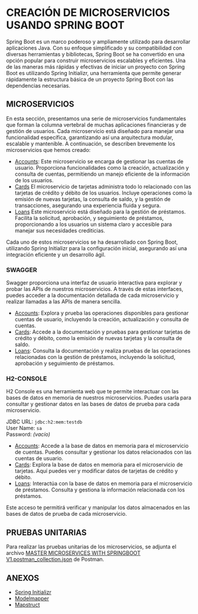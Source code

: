 CREACIÓN DE MICROSERVICIOS USANDO SPRING BOOT
==
Spring Boot es un marco poderoso y ampliamente utilizado para desarrollar aplicaciones Java. Con su enfoque simplificado y su compatibilidad con diversas herramientas y bibliotecas, Spring Boot se ha convertido en una opción popular para construir microservicios escalables y eficientes. Una de las maneras más rápidas y efectivas de iniciar un proyecto con Spring Boot es utilizando Spring Initializr, una herramienta que permite generar rápidamente la estructura básica de un proyecto Spring Boot con las dependencias necesarias.

## MICROSERVICIOS
En esta sección, presentamos una serie de microservicios fundamentales que forman la columna vertebral de muchas aplicaciones financieras y de gestión de usuarios. Cada microservicio está diseñado para manejar una funcionalidad específica, garantizando así una arquitectura modular, escalable y mantenible. A continuación, se describen brevemente los microservicios que hemos creado:
- [Accounts](accounts): Este microservicio se encarga de gestionar las cuentas de usuario. Proporciona funcionalidades como la creación, actualización y consulta de cuentas, permitiendo un manejo eficiente de la información de los usuarios.
- [Cards](cards) El microservicio de tarjetas administra todo lo relacionado con las tarjetas de crédito y débito de los usuarios. Incluye operaciones como la emisión de nuevas tarjetas, la consulta de saldo, y la gestión de transacciones, asegurando una experiencia fluida y segura.
- [Loans](loans) Este microservicio está diseñado para la gestión de préstamos. Facilita la solicitud, aprobación, y seguimiento de préstamos, proporcionando a los usuarios un sistema claro y accesible para manejar sus necesidades crediticias.

Cada uno de estos microservicios se ha desarrollado con Spring Boot, utilizando Spring Initializr para la configuración inicial, asegurando así una integración eficiente y un desarrollo ágil.

### SWAGGER
Swagger proporciona una interfaz de usuario interactiva para explorar y probar las APIs de nuestros microservicios. A través de estas interfaces, puedes acceder a la documentación detallada de cada microservicio y realizar llamadas a las APIs de manera sencilla.
- [Accounts](http://localhost:8080/swagger-ui/index.html): Explora y prueba las operaciones disponibles para gestionar cuentas de usuario, incluyendo la creación, actualización y consulta de cuentas.
- [Cards](http://localhost:9000/swagger-ui/index.html): Accede a la documentación y pruebas para gestionar tarjetas de crédito y débito, como la emisión de nuevas tarjetas y la consulta de saldo.
- [Loans](http://localhost:8090/swagger-ui/index.html): Consulta la documentación y realiza pruebas de las operaciones relacionadas con la gestión de préstamos, incluyendo la solicitud, aprobación y seguimiento de préstamos.

### H2-CONSOLE
H2 Console es una herramienta web que te permite interactuar con las bases de datos en memoria de nuestros microservicios. Puedes usarla para consultar y gestionar datos en las bases de datos de prueba para cada microservicio.

JDBC URL: `jdbc:h2:mem:testdb` <br/>
User Name: `sa` <br/>
Password: *(vacío)*
- [Accounts](http://localhost:8080/h2-console/login.jsp): Accede a la base de datos en memoria para el microservicio de cuentas. Puedes consultar y gestionar los datos relacionados con las cuentas de usuario.
- [Cards](http://localhost:9000/h2-console/login.jsp): Explora la base de datos en memoria para el microservicio de tarjetas. Aquí puedes ver y modificar datos de tarjetas de crédito y débito.
- [Loans](http://localhost:8090/h2-console/login.jsp): Interactúa con la base de datos en memoria para el microservicio de préstamos. Consulta y gestiona la información relacionada con los préstamos.

Este acceso te permitirá verificar y manipular los datos almacenados en las bases de datos de prueba de cada microservicio.

## PRUEBAS UNITARIAS
Para realizar las pruebas unitarias de los microservicios, se adjunta el archivo [MASTER MICROSERVICES WITH SPRINGBOOT V1.postman_collection.json](unit_test/MASTER%20MICROSERVICES%20WITH%20SPRINGBOOT%20V1.postman_collection.json) de Postman.

## ANEXOS
- [Spring Initializr](https://start.spring.io/)
- [Modelmapper](https://modelmapper.org/)
- [Mapstruct](https://mapstruct.org/)